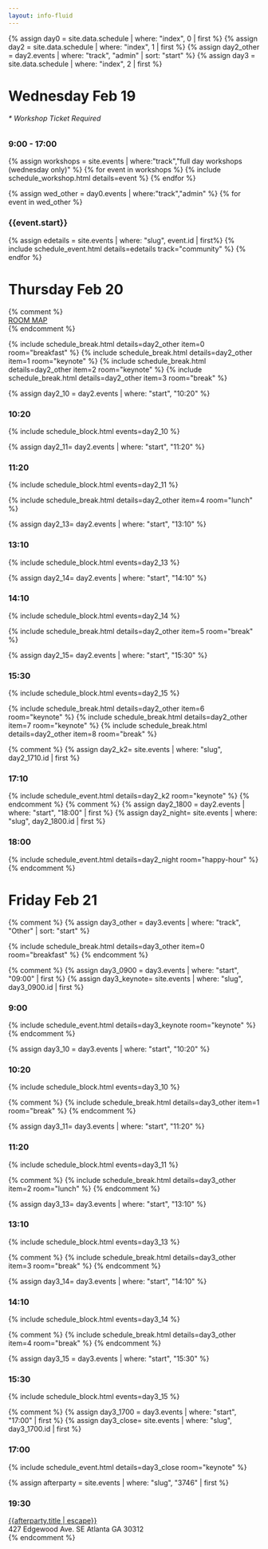 ```yaml
---
layout: info-fluid
---
```

{% assign day0 = site.data.schedule | where: "index", 0  | first %}
{% assign day2 = site.data.schedule | where: "index", 1  | first %}
{% assign day2_other = day2.events | where: "track", "admin" | sort: "start" %}
{% assign day3 = site.data.schedule | where: "index", 2  | first %}
<div class="row">
<div class="col-xs-8">
<h1 class="day"> Wednesday Feb 19</h1>
<h6>* Workshop Ticket Required</h6>
<h3>9:00 - 17:00</h3>
</div>
 {% assign workshops = site.events | where:"track","full day workshops (wednesday only)" %}
 {% for event in workshops %}
 {% include schedule_workshop.html details=event %}
 {% endfor %}

 {% assign wed_other = day0.events | where:"track","admin" %}
 {% for event in wed_other %}
 <h3>{{event.start}}</h3>
 {% assign edetails = site.events | where: "slug", event.id | first%}
 {% include schedule_event.html details=edetails track="community" %}
 {% endfor %}
 
<div class="col-xs-8">
<h1 class="day"> Thursday Feb 20</h1>
</div>
{% comment %}
<div class="col-xs-4 box">
  <div class="ribbon">
    <span><a href="/assets/img/galleria-map.png">ROOM MAP</a></span>
  </div>
</div>
{% endcomment %}
</div>

{% include schedule_break.html details=day2_other item=0 room="breakfast" %}
{% include schedule_break.html details=day2_other item=1 room="keynote" %}
{% include schedule_break.html details=day2_other item=2 room="keynote" %}
{% include schedule_break.html details=day2_other item=3 room="break" %}

{% assign day2_10 = day2.events | where: "start", "10:20" %}
<h3>10:20</h3>
{% include schedule_block.html events=day2_10 %}

{% assign day2_11= day2.events | where: "start", "11:20" %}
<h3>11:20</h3>
{% include schedule_block.html events=day2_11 %}

{% include schedule_break.html details=day2_other item=4 room="lunch" %}

{% assign day2_13= day2.events | where: "start", "13:10" %}
<h3>13:10</h3>
{% include schedule_block.html events=day2_13 %}

{% assign day2_14= day2.events | where: "start", "14:10" %}
<h3>14:10</h3>
{% include schedule_block.html events=day2_14 %}

{% include schedule_break.html details=day2_other item=5 room="break" %}

{% assign day2_15= day2.events | where: "start", "15:30" %}
<h3>15:30</h3>
{% include schedule_block.html events=day2_15 %}

{% include schedule_break.html details=day2_other item=6 room="keynote" %}
{% include schedule_break.html details=day2_other item=7 room="keynote" %}
{% include schedule_break.html details=day2_other item=8 room="break" %}

{% comment %}
{% assign day2_k2= site.events | where: "slug", day2_1710.id | first %}
<h3>17:10</h3>
{% include schedule_event.html details=day2_k2 room="keynote" %}
{% endcomment %}
{% comment %}
{% assign day2_1800 = day2.events | where: "start", "18:00" | first %}
{% assign day2_night= site.events | where: "slug", day2_1800.id | first %}
<h3>18:00</h3>
{% include schedule_event.html details=day2_night room="happy-hour" %}
{% endcomment %}

<h1 class="day"> Friday Feb 21</h1>
{% comment %}
{% assign day3_other = day3.events | where: "track", "Other" | sort: "start" %}

{% include schedule_break.html details=day3_other item=0 room="breakfast" %}
{% endcomment %}

{% comment %}
{% assign day3_0900 = day3.events | where: "start", "09:00" | first %}
{% assign day3_keynote= site.events | where: "slug", day3_0900.id | first %}
<h3>9:00</h3>
{% include schedule_event.html details=day3_keynote room="keynote" %}
{% endcomment %}

{% assign day3_10 = day3.events | where: "start", "10:20" %}
<h3>10:20</h3>
{% include schedule_block.html events=day3_10 %}

{% comment %}
{% include schedule_break.html details=day3_other item=1 room="break" %}
{% endcomment %}

{% assign day3_11= day3.events | where: "start", "11:20" %}
<h3>11:20</h3>
{% include schedule_block.html events=day3_11 %}

{% comment %}
{% include schedule_break.html details=day3_other item=2 room="lunch" %}
{% endcomment %}

{% assign day3_13= day3.events | where: "start", "13:10" %}
<h3>13:10</h3>
{% include schedule_block.html events=day3_13 %}

{% comment %}
{% include schedule_break.html details=day3_other item=3 room="break" %}
{% endcomment %}

{% assign day3_14= day3.events | where: "start", "14:10" %}
<h3>14:10</h3>
{% include schedule_block.html events=day3_14 %}

{% comment %}
{% include schedule_break.html details=day3_other item=4 room="break" %}
{% endcomment %}

{% assign day3_15 = day3.events | where: "start", "15:30" %}
<h3>15:30</h3>
{% include schedule_block.html events=day3_15 %}

{% comment %}
{% assign day3_1700 = day3.events | where: "start", "17:00" | first %}
{% assign day3_close= site.events | where: "slug", day3_1700.id | first %}
<h3>17:00</h3>
{% include schedule_event.html details=day3_close room="keynote" %}

{% assign afterparty = site.events | where: "slug", "3746" | first %}
<h3>19:30</h3>
<div class="row schedule-row">
		<div class="col-sm-6 col-xs-12 workshop">
				<a href="{{afterparty.url}}">{{afterparty.title | escape}}</a>
				<br/>
			<span class="small pull-right">
			   427 Edgewood Ave. SE Atlanta GA 30312
			</span>
	  </div>
</div>
{% endcomment %}
